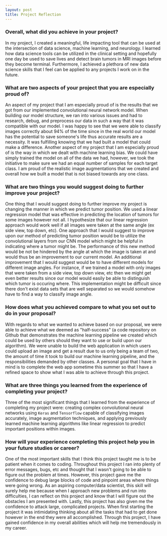 ```yaml
---
layout: post
title: Project Reflection
---
```


### Overall, what did you achieve in your project? 
In my project, I created a meaningful, life impacting tool that can be used at the intersection of data science, machine learning, and neurology. I learned how data science tools can be utilized in the clinical setting and hopefully one day be used to save lives and detect brain tumors in MRI images before they become terminal. Furthermore, I achieved a plethora of new data science skills that I feel can be applied to any projects I work on in the future. 

###  What are two aspects of your project that you are especially proud of? 
An aspect of my project that I am especially proud of is the results that we got from our implemented convolutional neural network model. When building our model structure, we ran into various issues and had to research, debug, and preprocess our data in such a way that it was compatible with our model. I was happy to see that we were able to classify images correctly about 94% of the time since in the real world our model has the potential to save someone's life thus accurate results are a necessity. It was fulfilling knowing that we had built a model that could make a difference. Another aspect of my project that I am especially proud of is the way in which we dealt with machine learning bias. We could have simply trained the model on all of the data we had, however, we took the initiative to make sure we had an equal number of samples for each target class. I am proud of the realistic image augmentations that we created and overall how we built a model that is not biased towards any one class.

### What are two things you would suggest doing to further improve your project? 
One thing that I would suggest doing to further improve my project is changing the manner in which we predict tumor position. We used a linear regression model that was effective in predicting the location of tumors for some images however not all. I hypothesize that our linear regression approach would work well if all images were taken at the same angle (ex side view, top down, etc). One approach that I would suggest to improve upon our method of predicting tumor position would be to utilize the convolutional layers from our CNN model which might be helpful in indicating where a tumor might be. The performance of this new method would be not be hindered by the angle at which the image is taken at and would thus be an improvement to our current model. An additional improvement that I would suggest would be to have different models for different image angles. For instance, if we trained a model with only images that were taken from a side view, top down view, etc then we might get even better results since our model would easily be able to distinguish which tumor is occuring where. This implementation might be difficult since there don't exist data sets that are well separated so we would somehow have to find a way to classify image angle. 

### How does what you achieved compare to what you set out to do in your proposal? 
With regards to what we wanted to achieve based on our proposal, we were able to achieve what we deemed as "half-success" (a code repository on Github that demonstrates the machine learning pipeline we created which could be used by others should they want to use or build upon our algorithm). We were unable to build the web application in which users could upload an image and get a result due to us only being a team of two, the amount of time it took to build our machine learning pipeline, and the responsibilities demanded by other classes. A personal goal that I have in mind is to complete the web app sometime this summer so that I have a refined space to show what I was able to achieve through this project.

### What are three things you learned from the experience of completing your project?
Three of the most significant things that I learned from the experience of completing my project were: creating complex convolutional neural networks using `Keras` and `Tensorflow` capable of classifying images accurately, image augmentation techniques, and applying previously learned machine learning algorithms like linear regression to predict important positions within images. 

### How will your experience completing this project help you in your future studies or career? 
One of the most important skills that I think this project taught me is to be patient when it comes to coding. Throughout this project I ran into plenty of error messages, bugs, etc and thought that I wasn't going to be able to figure out the problem at times. However, this project gave me the confidence to debug large blocks of code and pinpoint areas where things were going wrong. As an aspiring computer/data scientist, this skill will surely help me because when I approach new problems and run into difficulties, I can reflect on this project and know that I will figure out the obstacles I am presented with. Lastly, this project has also given me the confidence to attack large, complicated projects. When first starting the project it was intimidating thinking about all the tasks that had to get done however in the end they were all accomplished. Through this project, I have gained confidence in my overall abilities which will help me tremendously in my career. 


```python

```
